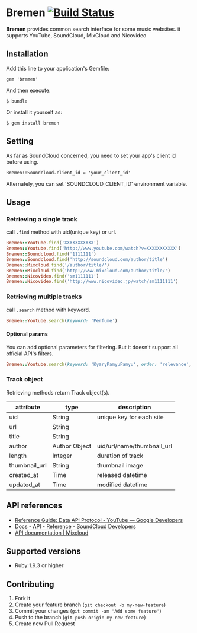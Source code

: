 # Bremen [![Build Status](https://travis-ci.org/itzki/bremen.png)](https://travis-ci.org/itzki/bremen)

**Bremen** provides common search interface for some music websites. it supports YouTube, SoundCloud, MixCloud and Nicovideo

## Installation

Add this line to your application's Gemfile:

    gem 'bremen'

And then execute:

    $ bundle

Or install it yourself as:

    $ gem install bremen

## Setting

As far as SoundCloud concerned, you need to set your app's client id before using.

    Bremen::Soundcloud.client_id = 'your_client_id'

Alternately, you can set 'SOUNDCLOUD_CLIENT_ID' environment variable.

## Usage

### Retrieving a single track

call `.find` method with uid(unique key) or url.

```ruby
Bremen::Youtube.find('XXXXXXXXXXX')
Bremen::Youtube.find('http://www.youtube.com/watch?v=XXXXXXXXXXX')
Bremen::Soundcloud.find('1111111')
Bremen::Soundcloud.find('http://soundcloud.com/author/title')
Bremen::Mixcloud.find('/author/title/')
Bremen::Mixcloud.find('http://www.mixcloud.com/author/title/')
Bremen::Nicovideo.find('sm1111111')
Bremen::Nicovideo.find('http://www.nicovideo.jp/watch/sm1111111')
```

### Retrieving multiple tracks

call `.search` method with keyword.

```ruby
Bremen::Youtube.search(keyword: 'Perfume')
```

#### Optional params

You can add optional parameters for filtering. But it doesn't support all official API's filters.

```ruby
Bremen::Youtube.search(keyword: 'KyaryPamyuPamyu', order: 'relevance', limit: 10)
```

### Track object

Retrieving methods return Track object(s).

attribute    |type         |description               |
-------------|-------------|--------------------------|
uid          |String       |unique key for each site  |
url          |String       |                          |
title        |String       |                          |
author       |Author Object|uid/url/name/thumbnail_url|
length       |Integer      |duration of track         |
thumbnail_url|String       |thumbnail image           |
created_at   |Time         |released datetime         |
updated_at   |Time         |modified datetime         |

## API references

- [Reference Guide: Data API Protocol - YouTube — Google Developers](https://developers.google.com/youtube/2.0/reference#Searching_for_videos)
- [Docs - API - Reference - SoundCloud Developers](http://developers.soundcloud.com/docs/api/reference#tracks)
- [API documentation | Mixcloud](http://www.mixcloud.com/developers/documentation/#search)

## Supported versions

- Ruby 1.9.3 or higher

## Contributing

1. Fork it
2. Create your feature branch (`git checkout -b my-new-feature`)
3. Commit your changes (`git commit -am 'Add some feature'`)
4. Push to the branch (`git push origin my-new-feature`)
5. Create new Pull Request
